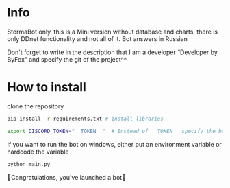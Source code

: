 # Info

StormaBot only, this is a Mini version without database and charts, there is only DDnet functionality and not all of it.
Bot answers in Russian

Don't forget to write in the description that I am a developer “Developer by ByFox” and specify the git of the project^^
# How to install

clone the repository
```bash
pip install -r requirements.txt # install libraries
```

```bash
export DISCORD_TOKEN="__TOKEN__"  # Instead of __TOKEN__ specify the bot token (linux).
```
If you want to run the bot on windows, either put an environment variable or hardcode the variable
```bash
python main.py
```
🎉Congratulations, you've launched a bot🎉
